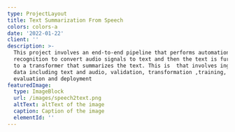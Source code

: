 ```yaml
---
type: ProjectLayout
title: Text Summarization From Speech
colors: colors-a
date: '2022-01-22'
client: ''
description: >-
  This project involves an end-to-end pipeline that performs automation speech
  recognition to convert audio signals to text and then the text is further fed
  to a transformer that summarizes the text. This is  that involves ingestion of
  data including text and audio, validation, transformation ,training,
  evaluation and deployment
featuredImage:
  type: ImageBlock
  url: /images/speech2text.png
  altText: altText of the image
  caption: Caption of the image
  elementId: ''
---
```

